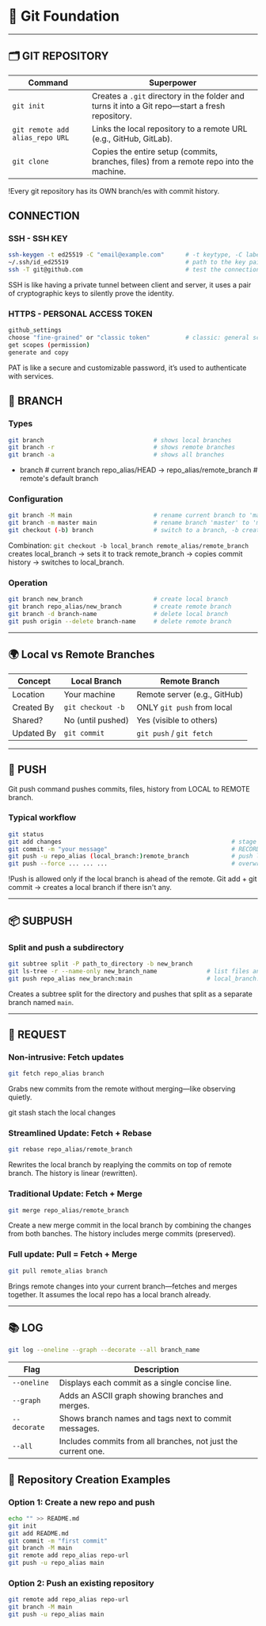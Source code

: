 # 🧭 Git Foundation

---

## 🗂️ GIT REPOSITORY

| Command        | Superpower |
|----------------|------------|
| `git init`     | Creates a `.git` directory in the folder and turns it into a Git repo—start a fresh repository. |
| `git remote add alias_repo URL` | Links the local repository to a remote URL (e.g., GitHub, GitLab). |
| `git clone`    | Copies the entire setup (commits, branches, files) from a remote repo into the machine. |

!Every git repository has its OWN branch/es with commit history.

## CONNECTION

### SSH - SSH KEY
```bash
ssh-keygen -t ed25519 -C "email@example.com"      # -t keytype, -C label
~/.ssh/id_ed25519                                 # path to the key pair
ssh -T git@github.com                             # test the connection
```
SSH is like having a private tunnel between client and server, it uses a pair of cryptographic keys to silently prove the identity.

### HTTPS - PERSONAL ACCESS TOKEN
```bash
github_settings
choose "fine-grained" or "classic token"          # classic: general scope - entire account; fine-grained detailed - specific repos
get scopes (permission)
generate and copy
```
PAT is like a secure and customizable password, it’s used to authenticate with services.

## 🌿 BRANCH

### Types
```bash
git branch                               # shows local branches
git branch -r                            # shows remote branches
git branch -a                            # shows all branches
```

* branch                                       # current branch 
repo_alias/HEAD -> repo_alias/remote_branch    # remote's default branch

### Configuration
```bash
git branch -M main                       # rename current branch to 'main'
git branch -m master main                # rename branch 'master' to 'main'
git checkout (-b) branch                 # switch to a branch, -b create branch
```
Combination: `git checkout -b local_branch remote_alias/remote_branch` creates local_branch -> sets it to track remote_branch -> copies commit history -> switches to local_branch.

### Operation
```bash
git branch new_branch                    # create local branch
git branch repo_alias/new_branch         # create remote branch
git branch -d branch-name                # delete local branch
git push origin --delete branch-name     # delete remote branch
```

---

## 🌍 Local vs Remote Branches

| Concept       | Local Branch       | Remote Branch         |
|---------------|--------------------|------------------------|
| Location      | Your machine        | Remote server (e.g., GitHub) |
| Created By    | `git checkout -b`   | ONLY `git push` from local  |
| Shared?       | No (until pushed)   | Yes (visible to others) |
| Updated By    | `git commit`        | `git push` / `git fetch` |

---

## 🚀 PUSH

Git push command pushes commits, files, history from LOCAL to REMOTE branch.

### Typical workflow
```bash
git status
git add changes                                                # stage files
git commit -m "your message"                                   # RECORD and ADD snapshot to default local_branch (create) or specified one (apply) 
git push -u repo_alias (local_branch:)remote_branch            # push local to remote, -u set tracking, create repo_alias/repo_branch if it doesnt exist
git push --force ... ... ...                                   # overwrite the remote_branch with the local_branch
```
!Push is allowed only if the local branch is ahead of the remote.
Git add + git commit -> creates a local branch if there isn't any.

---

## 📦 SUBPUSH

### Split and push a subdirectory
```bash
git subtree split -P path_to_directory -b new_branch
git ls-tree -r --name-only new_branch_name              # list files and directories in a branch
git push repo_alias new_branch:main                     # local_branch:remote_branch
```
Creates a subtree split for the directory and pushes that split as a separate branch named `main`.

---

## 🔄 REQUEST

### Non-intrusive: Fetch updates
```bash
git fetch repo_alias branch
```
Grabs new commits from the remote without merging—like observing quietly.

git stash stach the local changes

### Streamlined Update: Fetch + Rebase
```bash
git rebase repo_alias/remote_branch
```
Rewrites the local branch by reaplying the commits on top of remote branch. The history is linear (rewritten).

### Traditional Update: Fetch + Merge
```bash
git merge repo_alias/remote_branch
```
Create a new merge commit in the local branch by combining the changes from both banches. The history includes merge commits (preserved).


### Full update: Pull = Fetch + Merge
```bash
git pull remote_alias branch
```
Brings remote changes into your current branch—fetches and merges together.
It assumes the local repo has a local branch already.

---

## 📚 LOG
```bash
git log --oneline --graph --decorate --all branch_name

```
| Flag           | Description                                                  |
|----------------|--------------------------------------------------------------|
| `--oneline`    | Displays each commit as a single concise line.               |
| `--graph`      | Adds an ASCII graph showing branches and merges.             |
| `--decorate`   | Shows branch names and tags next to commit messages.         |
| `--all`        | Includes commits from all branches, not just the current one.|

## 🏁 Repository Creation Examples

### Option 1: Create a new repo and push
```bash
echo "" >> README.md
git init
git add README.md
git commit -m "first commit"
git branch -M main
git remote add repo_alias repo-url
git push -u repo_alias main
```

### Option 2: Push an existing repository
```bash
git remote add repo_alias repo-url
git branch -M main
git push -u repo_alias main
```
